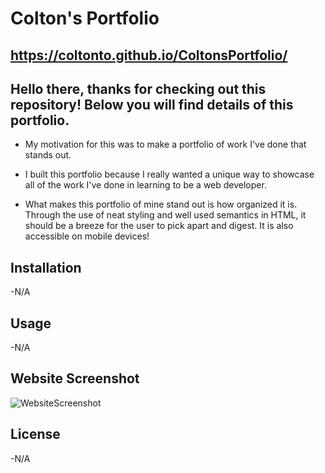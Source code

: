 # Colton's Portfolio

## https://coltonto.github.io/ColtonsPortfolio/

## Hello there, thanks for checking out this repository! Below you will find details of this portfolio.

- My motivation for this was to make a portfolio of work I've done that stands out.

- I built this portfolio because I really wanted a unique way to showcase all of the work I've done in learning to be a 
web developer. 

- What makes this portfolio of mine stand out is how organized it is. Through the use of neat styling and well used semantics in 
HTML, it should be a breeze for the user to pick apart and digest. It is also accessible on mobile devices!

## Installation 
-N/A

## Usage 
-N/A

## Website Screenshot
![WebsiteScreenshot](https://user-images.githubusercontent.com/116236745/202630001-545c79b6-6d63-42d8-9a55-58a4005108e2.png)

## License 
-N/A
